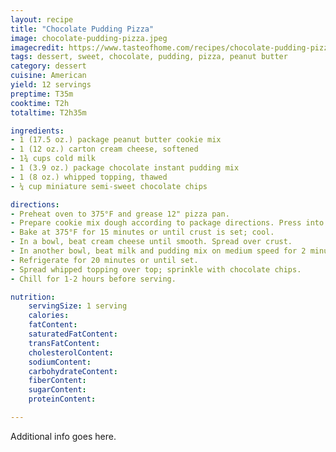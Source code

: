 ```yaml
---
layout: recipe
title: "Chocolate Pudding Pizza"
image: chocolate-pudding-pizza.jpeg
imagecredit: https://www.tasteofhome.com/recipes/chocolate-pudding-pizza/
tags: dessert, sweet, chocolate, pudding, pizza, peanut butter
category: dessert
cuisine: American
yield: 12 servings
preptime: T35m
cooktime: T2h
totaltime: T2h35m

ingredients:
- 1 (17.5 oz.) package peanut butter cookie mix
- 1 (12 oz.) carton cream cheese, softened
- 1¾ cups cold milk
- 1 (3.9 oz.) package chocolate instant pudding mix
- 1 (8 oz.) whipped topping, thawed
- ¼ cup miniature semi-sweet chocolate chips

directions:
- Preheat oven to 375°F and grease 12" pizza pan.
- Prepare cookie mix dough according to package directions. Press into greased pizza pan.
- Bake at 375°F for 15 minutes or until crust is set; cool.
- In a bowl, beat cream cheese until smooth. Spread over crust.
- In another bowl, beat milk and pudding mix on medium speed for 2 minutes. Spread over the cream cheese layer.
- Refrigerate for 20 minutes or until set.
- Spread whipped topping over top; sprinkle with chocolate chips.
- Chill for 1-2 hours before serving.

nutrition:
    servingSize: 1 serving
    calories:
    fatContent:
    saturatedFatContent:
    transFatContent:
    cholesterolContent:
    sodiumContent:
    carbohydrateContent:
    fiberContent:
    sugarContent:
    proteinContent:

---
```


Additional info goes here.
